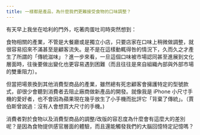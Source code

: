 ```yaml
---
title: 一樣都是產品，為什麼我們更難接受食物的口味調整？
--- 
```


有天早上我坐在哈利的門外，吃著肉蛋吐司時突然想到：

食物相關的產業，不管是大餐廳或是獨立小店，只要店家在口味上稍微做調整，就很容易招來不滿甚至是顧客流失。是不是在這樣動輒得咎的情況下，久而久之才產生了所謂的「傳統滋味」？進一步來看，一旦這個口味被市場認同甚至進展到文化層面時，往後要做出變化也更容易遇到困難（而且往往是來自組織內部與外部市場的雙重阻力）。

但當把場景換到其他消費型商品的產業，雖然總有死忠顧客會擁護特定的型號款式，卻很少會聽到消費者去阻止廠商做新產品的開發。就像我是 iPhone 小尺寸手機的愛好者，也不會因為蘋果現在幾乎放生了小手機而批評它「背棄了傳統」。（賈伯斯曾說過：沒有人會想買大尺寸的手機。)

消費者對於食物以及消費型商品的調整/改版的容忍度為什麼會有這麼大的差別呢？是因為食物提供感官層面的體驗，而且還能觸發我們的大腦回憶特定記憶嗎？